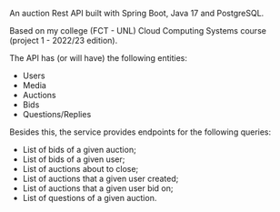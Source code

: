 An auction Rest API built with Spring Boot, Java 17 and PostgreSQL.

Based on my college (FCT - UNL) Cloud Computing Systems course (project 1 - 2022/23 edition). 

The API has (or will have) the following entities: 
- Users
- Media
- Auctions
- Bids
- Questions/Replies

Besides this, the service provides endpoints for the following queries:
- List of bids of a given auction;
- List of bids of a given user;
- List of auctions about to close;
- List of auctions that a given user created;
- List of auctions that a given user bid on;
- List of questions of a given auction.
